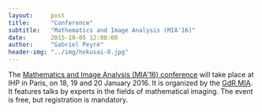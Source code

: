 ```yaml
---
layout:     post
title:      "Conference"
subtitle:   "Mathematics and Image Analysis (MIA'16)"
date:       2015-10-05 12:00:00
author:     "Gabriel Peyré"
header-img: "../img/hokusai-0.jpg"
---
```


The [Mathematics and Image Analysis (MIA'16) conference](https://fadili.users.greyc.fr/mia/events/fgmia-16/) will take place at IHP in Paris, on  18, 19 and 20 January 2016. It is organized by the [GdR MIA](https://fadili.users.greyc.fr/mia/). It features talks by experts in the fields of mathematical imaging. The event is free, but registration is mandatory.

